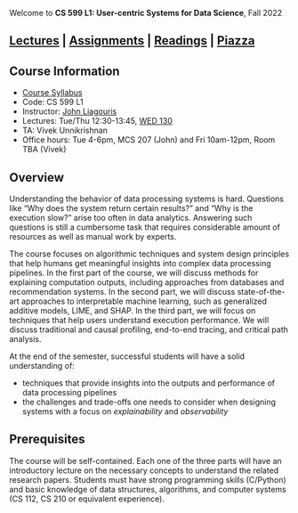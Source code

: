 Welcome to **CS 599 L1: User-centric Systems for Data Science**, Fall 2022

## [Lectures](./lectures.html) \| [Assignments](./assignments.html) \| [Readings](./readings.html) \| [Piazza](https://piazza.com/bu/fall2022/cs599l1/home)

## Course Information

- [Course Syllabus](./syllabus.html)
- Code: CS 599 L1
- Instructor: [John Liagouris](https://cs-people.bu.edu/liagos/)
- Lectures: Tue/Thu 12:30-13:45, [WED	130](https://www.bu.edu/classrooms/classroom/wed-130/)
- TA: Vivek Unnikrishnan
- Office hours: Tue 4-6pm, MCS 207 (John) and Fri 10am-12pm, Room TBA (Vivek)

## Overview

Understanding the behavior of data processing systems is hard. Questions like “Why does the system return certain results?” and “Why is the execution slow?” arise too often in data analytics. Answering such questions is still a cumbersome task that requires considerable amount of resources as well as manual work by experts.

The course focuses on algorithmic techniques and system design principles that help humans get meaningful insights into complex data processing pipelines. In the first part of the course, we will discuss methods for explaining computation outputs, including approaches from databases and recommendation systems. In the second part, we will discuss state-of-the-art approaches to interpretable machine learning, such as generalized additive models, LIME, and SHAP. In the third part, we will focus on techniques that help users understand execution performance. We will discuss traditional and causal profiling, end-to-end tracing, and critical path analysis.

At the end of the semester, successful students will have a solid understanding of:

- techniques that provide insights into the outputs and performance of data processing pipelines
- the challenges and trade-offs one needs to consider when designing systems with a focus on *explainability* and *observability*

## Prerequisites
The course will be self-contained. Each one of the three parts will have an introductory lecture on the necessary concepts to understand the related research papers. Students must have strong programming skills (C/Python) and basic knowledge of data structures, algorithms, and computer systems (CS 112, CS 210 or equivalent experience).
